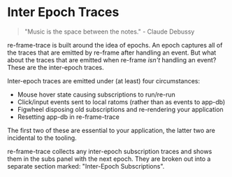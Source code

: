 # Inter Epoch Traces

> "Music is the space between the notes." - Claude Debussy

re-frame-trace is built around the idea of epochs. An epoch captures all of the traces that are emitted by re-frame after handling an event. But what about the traces that are emitted when re-frame *isn't* handling an event? These are the inter-epoch traces.

Inter-epoch traces are emitted under (at least) four circumstances:

* Mouse hover state causing subscriptions to run/re-run
* Click/input events sent to local ratoms (rather than as events to app-db)
* Figwheel disposing old subscriptions and re-rendering your application 
* Resetting app-db in re-frame-trace

The first two of these are essential to your application, the latter two are incidental to the tooling.

re-frame-trace collects any inter-epoch subscription traces and shows them in the subs panel with the next epoch. They are broken out into a separate section marked: "Inter-Epoch Subscriptions".
